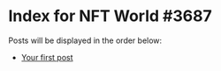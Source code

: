 # Index for NFT World #3687
Posts will be displayed in the order below:

- [Your first post](./001-first.md)

